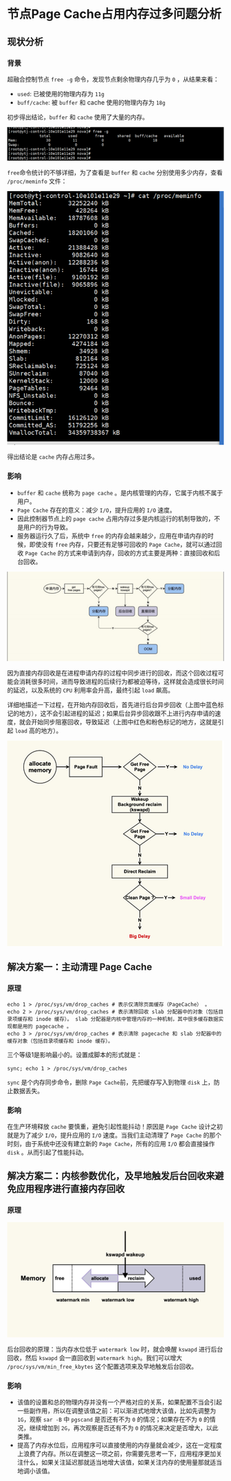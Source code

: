 # 节点Page Cache占用内存过多问题分析

## 现状分析
### 背景
超融合控制节点 `free -g` 命令，发现节点剩余物理内存几乎为 `0` ，从结果来看：
- `used`: 已被使用的物理内存为 `11g`
- `buff/cache`: 被 `buffer` 和 cache 使用的物理内存为 `18g`

初步得出结论，`buffer` 和 `cache` 使用了大量的内存。

![](https://raw.githubusercontent.com/com-wushuang/pics/main/free-g.png)

`free`命令统计的不够详细，为了查看是 `buffer` 和 `cache` 分别使用多少内存，查看 `/proc/meminfo` 文件：

![](https://raw.githubusercontent.com/com-wushuang/pics/main/proc-meminfo.png)

得出结论是 `cache` 内存占用过多。

### 影响
- `buffer` 和 `cache` 统称为 `page cache` 。是内核管理的内存，它属于内核不属于用户。
- `Page Cache` 存在的意义：减少 `I/O`，提升应用的 `I/O` 速度。
- 因此控制器节点上的 `page cache` 占用内存过多是内核运行的机制导致的，不是用户的行为导致。
- 服务器运行久了后，系统中 `free` 的内存会越来越少，应用在申请内存的时候，即使没有 `free` 内存，只要还有足够可回收的 `Page Cache`，就可以通过回收 `Page Cache` 的方式来申请到内存，回收的方式主要是两种：直接回收和后台回收。

![](https://raw.githubusercontent.com/com-wushuang/pics/main/%E5%BA%94%E7%94%A8%E7%94%B3%E8%AF%B7%E5%86%85%E5%AD%98%E7%9A%84%E8%BF%87%E7%A8%8B.png)

因为直接内存回收是在进程申请内存的过程中同步进行的回收，而这个回收过程可能会消耗很多时间，进而导致进程的后续行为都被迫等待，这样就会造成很长时间的延迟，以及系统的 `CPU` 利用率会升高，最终引起 `load` 飙高。

详细地描述一下过程，在开始内存回收后，首先进行后台异步回收（上图中蓝色标记的地方），这不会引起进程的延迟；如果后台异步回收跟不上进行内存申请的速度，就会开始同步阻塞回收，导致延迟（上图中红色和粉色标记的地方，这就是引起 `load` 高的地方）。

![](https://raw.githubusercontent.com/com-wushuang/pics/main/%E5%86%85%E5%AD%98%E5%9B%9E%E6%94%B6%E8%BF%87%E7%A8%8B.png)

## 解决方案一：主动清理 Page Cache
### 原理
```shell
echo 1 > /proc/sys/vm/drop_caches # 表示仅清除页面缓存（PageCache） 。
echo 2 > /proc/sys/vm/drop_caches # 表示清除回收 slab 分配器中的对象（包括目录项缓存和 inode 缓存）。 slab 分配器是内核中管理内存的一种机制，其中很多缓存数据实现都是用的 pagecache 。
echo 3 > /proc/sys/vm/drop_caches # 表示清除 pagecache 和 slab 分配器中的缓存对象（包括目录项缓存和 inode 缓存）。
```
三个等级1是影响最小的。设置成脚本的形式就是：
```shell
sync; echo 1 > /proc/sys/vm/drop_caches
```
`sync` 是个内存同步命令，删除 `Page Cache`前，先把缓存写入到物理 `disk` 上，防止数据丢失。

### 影响
在生产环境释放 `cache` 要慎重，避免引起性能抖动！原因是 `Page Cache` 设计之初就是为了减少 `I/O`，提升应用的 `I/O` 速度。当我们主动清理了 `Page Cache` 的那个时刻，由于系统中还没有建立新的 `Page Cache`，所有的应用 `I/O` 都会直接操作 `disk` 。从而引起了性能抖动。

## 解决方案二：内核参数优化，及早地触发后台回收来避免应用程序进行直接内存回收
### 原理
![](https://raw.githubusercontent.com/com-wushuang/pics/main/kswapd%E5%9B%9E%E6%94%B6%E7%BA%BF%E7%A8%8B%E5%8E%9F%E7%90%86.png)

后台回收的原理：当内存水位低于 `watermark low` 时，就会唤醒 `kswapd` 进行后台回收，然后 `kswapd` 会一直回收到 `watermark high`。我们可以增大 `/proc/sys/vm/min_free_kbytes` 这个配置选项来及早地触发后台回收。

### 影响
- 该值的设置和总的物理内存并没有一个严格对应的关系，如果配置不当会引起一些副作用，所以在调整该值之前：可以渐进式地增大该值，比如先调整为 `1G`，观察 `sar -B` 中 `pgscand` 是否还有不为 `0` 的情况；如果存在不为 `0` 的情况，继续增加到 `2G`，再次观察是否还有不为 `0` 的情况来决定是否增大，以此类推。
- 提高了内存水位后，应用程序可以直接使用的内存量就会减少，这在一定程度上浪费了内存。所以在调整这一项之前，你需要先思考一下，应用程序更加关注什么，如果关注延迟那就适当地增大该值，如果关注内存的使用量那就适当地调小该值。

